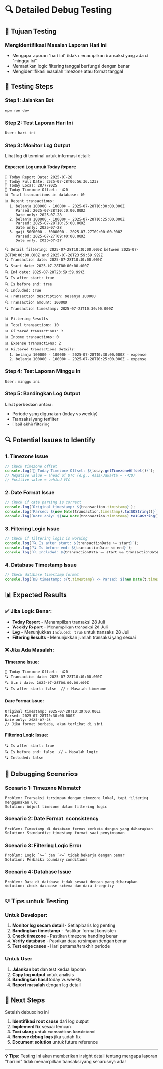 # 🔍 Detailed Debug Testing

## 🎯 **Tujuan Testing**

### **Mengidentifikasi Masalah Laporan Hari Ini**
- Mengapa laporan "hari ini" tidak menampilkan transaksi yang ada di "minggu ini"
- Memastikan logic filtering tanggal berfungsi dengan benar
- Mengidentifikasi masalah timezone atau format tanggal

## 🧪 **Testing Steps**

### **Step 1: Jalankan Bot**
```bash
npm run dev
```

### **Step 2: Test Laporan Hari Ini**
```
User: hari ini
```

### **Step 3: Monitor Log Output**
Lihat log di terminal untuk informasi detail:

#### **Expected Log untuk Today Report:**
```
📅 Today Report Date: 2025-07-28
📅 Today Full Date: 2025-07-28T06:56:36.123Z
📅 Today Local: 28/7/2025
📅 Today Timezone Offset: -420
📊 Total transactions in database: 10
📊 Recent transactions:
  1. belanja 100000 - 100000 - 2025-07-28T10:30:00.000Z
     Parsed: 2025-07-28T10:30:00.000Z
     Date only: 2025-07-28
  2. belanja 100000 - 100000 - 2025-07-28T10:25:00.000Z
     Parsed: 2025-07-28T10:25:00.000Z
     Date only: 2025-07-28
  3. gaji 5000000 - 5000000 - 2025-07-27T09:00:00.000Z
     Parsed: 2025-07-27T09:00:00.000Z
     Date only: 2025-07-27

🔍 Detail filtering: 2025-07-28T10:30:00.000Z between 2025-07-28T00:00:00.000Z and 2025-07-28T23:59:59.999Z
🔍 Transaction date: 2025-07-28T10:30:00.000Z
🔍 Start date: 2025-07-28T00:00:00.000Z
🔍 End date: 2025-07-28T23:59:59.999Z
🔍 Is after start: true
🔍 Is before end: true
🔍 Included: true
🔍 Transaction description: belanja 100000
🔍 Transaction amount: 100000
🔍 Transaction timestamp: 2025-07-28T10:30:00.000Z

📊 Filtering Results:
📊 Total transactions: 10
📊 Filtered transactions: 2
📊 Income transactions: 0
📊 Expense transactions: 2
📊 Filtered transactions details:
  1. belanja 100000 - 100000 - 2025-07-28T10:30:00.000Z - expense
  2. belanja 100000 - 100000 - 2025-07-28T10:25:00.000Z - expense
```

### **Step 4: Test Laporan Minggu Ini**
```
User: minggu ini
```

### **Step 5: Bandingkan Log Output**
Lihat perbedaan antara:
- Periode yang digunakan (today vs weekly)
- Transaksi yang terfilter
- Hasil akhir filtering

## 🔍 **Potential Issues to Identify**

### **1. Timezone Issue**
```javascript
// Check timezone offset
console.log(`📅 Today Timezone Offset: ${today.getTimezoneOffset()}`);
// Negative value = ahead of UTC (e.g., Asia/Jakarta = -420)
// Positive value = behind UTC
```

### **2. Date Format Issue**
```javascript
// Check if date parsing is correct
console.log(`Original timestamp: ${transaction.timestamp}`);
console.log(`Parsed: ${new Date(transaction.timestamp).toISOString()}`);
console.log(`Date only: ${new Date(transaction.timestamp).toISOString().split('T')[0]}`);
```

### **3. Filtering Logic Issue**
```javascript
// Check if filtering logic is working
console.log(`🔍 Is after start: ${transactionDate >= start}`);
console.log(`🔍 Is before end: ${transactionDate <= end}`);
console.log(`🔍 Included: ${transactionDate >= start && transactionDate <= end}`);
```

### **4. Database Timestamp Issue**
```javascript
// Check database timestamp format
console.log(`DB timestamp: ${t.timestamp} -> Parsed: ${new Date(t.timestamp).toISOString()}`);
```

## 📊 **Expected Results**

### **✅ Jika Logic Benar:**
- **Today Report** - Menampilkan transaksi 28 Juli
- **Weekly Report** - Menampilkan transaksi 28 Juli
- **Log** - Menunjukkan `Included: true` untuk transaksi 28 Juli
- **Filtering Results** - Menunjukkan jumlah transaksi yang sesuai

### **❌ Jika Ada Masalah:**

#### **Timezone Issue:**
```
📅 Today Timezone Offset: -420
🔍 Transaction date: 2025-07-28T10:30:00.000Z
🔍 Start date: 2025-07-28T00:00:00.000Z
🔍 Is after start: false  // ← Masalah timezone
```

#### **Date Format Issue:**
```
Original timestamp: 2025-07-28T10:30:00.000Z
Parsed: 2025-07-28T10:30:00.000Z
Date only: 2025-07-28
// Jika format berbeda, akan terlihat di sini
```

#### **Filtering Logic Issue:**
```
🔍 Is after start: true
🔍 Is before end: false  // ← Masalah logic
🔍 Included: false
```

## 🎯 **Debugging Scenarios**

### **Scenario 1: Timezone Mismatch**
```
Problem: Transaksi tersimpan dengan timezone lokal, tapi filtering menggunakan UTC
Solution: Adjust timezone dalam filtering logic
```

### **Scenario 2: Date Format Inconsistency**
```
Problem: Timestamp di database format berbeda dengan yang diharapkan
Solution: Standardize timestamp format saat penyimpanan
```

### **Scenario 3: Filtering Logic Error**
```
Problem: Logic `>=` dan `<=` tidak bekerja dengan benar
Solution: Perbaiki boundary conditions
```

### **Scenario 4: Database Issue**
```
Problem: Data di database tidak sesuai dengan yang diharapkan
Solution: Check database schema dan data integrity
```

## 💡 **Tips untuk Testing**

### **Untuk Developer:**
1. **Monitor log secara detail** - Setiap baris log penting
2. **Bandingkan timestamp** - Pastikan format konsisten
3. **Check timezone** - Pastikan timezone handling benar
4. **Verify database** - Pastikan data tersimpan dengan benar
5. **Test edge cases** - Hari pertama/terakhir periode

### **Untuk User:**
1. **Jalankan bot** dan test kedua laporan
2. **Copy log output** untuk analisis
3. **Bandingkan hasil** today vs weekly
4. **Report masalah** dengan log detail

## 🚀 **Next Steps**

Setelah debugging ini:
1. **Identifikasi root cause** dari log output
2. **Implement fix** sesuai temuan
3. **Test ulang** untuk memastikan konsistensi
4. **Remove debug logs** jika sudah fix
5. **Document solution** untuk future reference

---

**💡 Tips:** Testing ini akan memberikan insight detail tentang mengapa laporan "hari ini" tidak menampilkan transaksi yang seharusnya ada! 